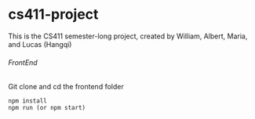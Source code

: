 # cs411-project
This is the CS411 semester-long project, created by William, Albert, Maria, and Lucas (Hangqi)

###### FrontEnd 

Git clone and cd the frontend folder 

```
npm install
npm run (or npm start)
```

